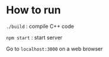 # How to run

```./build``` : compile C++ code

```npm start``` : start server

Go to ```localhost:3000``` on a web browser
